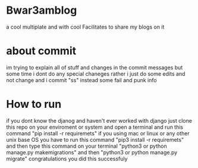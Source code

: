 # Bwar3amblog
 a cool multiplate and  with cool Facilitates  to share my blogs on it 

 # about commit
 im trying to explain all of stuff and changes in the commit messages  but some time i dont do any special chaneges rather i just do some edits and not change and i commit "ss" instead some fail and punk info

 # How to run
if you dont know the djanog and haven't ever worked with django just clone this repo on your enviroment or system and open a terminal and run this command "pip install -r requiremets" if you using mac or linux or any other unix base OS you have to run this command "pip3 install -r requiremets" and then type this command on your terminal "python3 or python manage.py makemigrations" and then  "python3 or python manage.py migrate" congratulations you did this successfuly 


